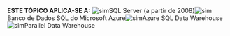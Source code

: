 <Token>**ESTE TÓPICO APLICA-SE A:** ![sim](media/yes.png)SQL Server (a partir de 2008)![sim](media/yes.png)Banco de Dados SQL do Microsoft Azure![sim](media/yes.png)Azure SQL Data Warehouse ![sim](media/yes.png)Parallel Data Warehouse </Token> 
